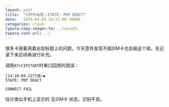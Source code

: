 ```yaml
---
layout: post
title:  "SIM卡出现：STATE: PDP DEACT"
date:   2024-04-03 14:17:00 +0800
categories: cloud
typora-copy-images-to: ../assets
typora-root-url: ../
---
```


很多卡用着用着出现标题上的问题，今天意外发现不插SIM卡也会报这个错，先记录下来后续再进行补充。

调用`AT+CIPSTART`时串口回馈的错误：

```
[14:18:04.227]收←◆
STATE: PDP DEACT

CONNECT FAIL
```

估计类似手机上显示的 无SIM卡 状态，识别不良。
